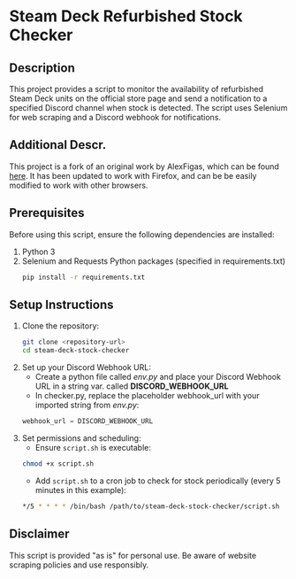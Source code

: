 # Steam Deck Refurbished Stock Checker

## Description

This project provides a script to monitor the availability of refurbished Steam Deck units on the official store page and send a notification to a specified Discord channel when stock is detected. The script uses Selenium for web scraping and a Discord webhook for notifications.

## Additional Descr.

This project is a fork of an original work by AlexFigas, which can be found [here](github.com/AlexFigas/steam-deck-refurbished-stock-checker).
It has been updated to work with Firefox, and can be be easily modified to work with other browsers.

## Prerequisites

Before using this script, ensure the following dependencies are installed:

1. Python 3 
2. Selenium and Requests Python packages (specified in requirements.txt)
    ```sh
    pip install -r requirements.txt
    ```

## Setup Instructions

1. Clone the repository:
    ```sh
    git clone <repository-url>
    cd steam-deck-stock-checker
    ```
2. Set up your Discord Webhook URL:
    - Create a python file called *env.py* and place your Discord Webhook URL in a string var. called **DISCORD_WEBHOOK_URL**
    - In checker.py, replace the placeholder webhook_url with your imported string from *env.py*:
    ```python
    webhook_url = DISCORD_WEBHOOK_URL
    ```
3. Set permissions and scheduling:
    - Ensure `script.sh` is executable:
    ```sh
    chmod +x script.sh
    ```
    - Add `script.sh` to a cron job to check for stock periodically (every 5 minutes in this example):
    ```sh
    */5 * * * * /bin/bash /path/to/steam-deck-stock-checker/script.sh
    ```

## Disclaimer

This script is provided "as is" for personal use. Be aware of website scraping policies and use responsibly.